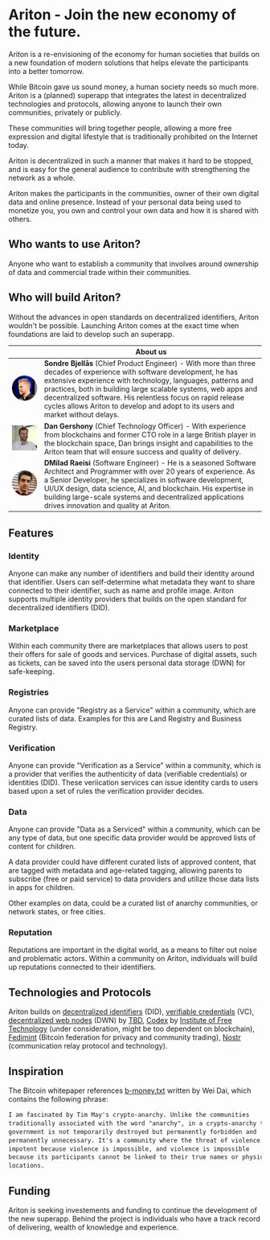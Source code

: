 # Ariton - Join the new economy of the future.

Ariton is a re-envisioning of the economy for human societies that builds on a new foundation of modern solutions that helps elevate the participants into a better tomorrow.

While Bitcoin gave us sound money, a human society needs so much more. Ariton is a (planned) superapp that integrates the latest in decentralized technologies and protocols, allowing anyone to launch their own communities, privately or publicly.

These communities will bring together people, allowing a more free expression and digital lifestyle that is traditionally prohibited on the Internet today.

Ariton is decentralized in such a manner that makes it hard to be stopped, and is easy for the general audience to contribute with strengthening the network as a whole.

Ariton makes the participants in the communities, owner of their own digital data and online presence. Instead of your personal data being used to monetize you, you own and control your own data and how it is shared with others.

## Who wants to use Ariton?

Anyone who want to establish a community that involves around ownership of data and commercial trade within their communities.

## Who will build Ariton?

Without the advances in open standards on decentralized identifiers, Ariton wouldn't be possible. Launching Ariton comes at the exact time when foundations are laid to develop such an superapp.

|   | About us |
| ------------- | ------------- |
| ![Sondre Bjellås](assets/sondre.png) | **Sondre Bjellås** (Chief Product Engineer) - With more than three decades of experience with software development, he has extensive experience with technology, languages, patterns and practices, both in building large scalable systems, web apps and decentralized software. His relentless focus on rapid release cycles allows Ariton to develop and adopt to its users and market without delays.  |
| ![Dan Gershony](assets/dan.png) | **Dan Gershony** (Chief Technology Officer) - With experience from blockchains and former CTO role in a large British player in the blockchain space, Dan brings insight and capabilities to the Ariton team that will ensure success and quality of delivery.|
| ![Milad Raeisi](assets/milad.png) | **DMilad Raeisi** (Software Engineer) - He is a seasoned Software Architect and Programmer with over 20 years of experience. As a Senior Developer, he specializes in software development, UI/UX design, data science, AI, and blockchain. His expertise in building large-scale systems and decentralized applications drives innovation and quality at Ariton.|


## Features

### Identity

Anyone can make any number of identifiers and build their identity around that identifier. Users can self-determine what metadata they want to share connected to their identifier, such as name and profile image. Ariton supports multiple identity providers that builds on the open standard for decentralized identifiers (DID).

### Marketplace

Within each community there are marketplaces that allows users to post their offers for sale of goods and services. Purchase of digital assets, such as tickets, can be saved into the users personal data storage (DWN) for safe-keeping.

### Registries

Anyone can provide "Registry as a Service" within a community, which are curated lists of data. Examples for this are Land Registry and Business Registry.

### Verification

Anyone can provide "Verification as a Service" within a community, which is a provider that verifies the authenticity of data (verifiable credentials) or identities (DID). These veriication services can issue identity cards to users based upon a set of rules the verification provider decides.

### Data

Anyone can provide "Data as a Serviced" within a community, which can be any type of data, but one specific data provider would be approved lists of content for children.

A data provider could have different curated lists of approved content, that are tagged with metadata and age-related tagging, allowing parents to subscribe (free or paid service) to data providers and utilize those data lists in apps for children.

Other examples on data, could be a curated list of anarchy communities, or network states, or free cities.

### Reputation

Reputations are important in the digital world, as a means to filter out noise and problematic actors. Within a community on Ariton, individuals will build up reputations connected to their identifiers.

## Technologies and Protocols

Ariton builds on [decentralized identifiers](https://developer.tbd.website/docs/web5/learn/decentralized-identifiers) (DID), [verifiable credentials](https://developer.tbd.website/docs/web5/learn/verifiable-credentials) (VC), [decentralized web nodes](https://developer.tbd.website/docs/web5/learn/decentralized-web-nodes/) (DWN) by [TBD](https://www.tbd.website/), [Codex](https://blog.codex.storage/decentralised-storage-for-virtual-self-sovereign-territories/) by [Institute of Free Technology](https://free.technology/) (under consideration, might be too dependent on blockchain), [Fedimint](https://fedimint.org/) (Bitcoin federation for privacy and community trading), [Nostr](https://nostr.com/) (communication relay protocol and technology).

## Inspiration

The Bitcoin whitepaper references [b-money.txt](http://www.weidai.com/bmoney.txt) written by Wei Dai, which contains the following phrase:

```txt
I am fascinated by Tim May's crypto-anarchy. Unlike the communities
traditionally associated with the word "anarchy", in a crypto-anarchy the
government is not temporarily destroyed but permanently forbidden and
permanently unnecessary. It's a community where the threat of violence is
impotent because violence is impossible, and violence is impossible
because its participants cannot be linked to their true names or physical
locations.
```

## Funding

Ariton is seeking investements and funding to continue the development of the new superapp. Behind the project is individuals who have a track record of delivering, wealth of knowledge and experience.
